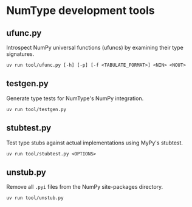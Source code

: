 # NumType development tools

## ufunc.py

Introspect NumPy universal functions (ufuncs) by examining their type signatures.

```shell
uv run tool/ufunc.py [-h] [-p] [-f <TABULATE_FORMAT>] <NIN> <NOUT>
```

## testgen.py

Generate type tests for NumType's NumPy integration.

```shell
uv run tool/testgen.py
```

## stubtest.py

Test type stubs against actual implementations using MyPy's stubtest.

```shell
uv run tool/stubtest.py <OPTIONS>
```

## unstub.py

Remove all `.pyi` files from the NumPy site-packages directory.

```shell
uv run tool/unstub.py
```
